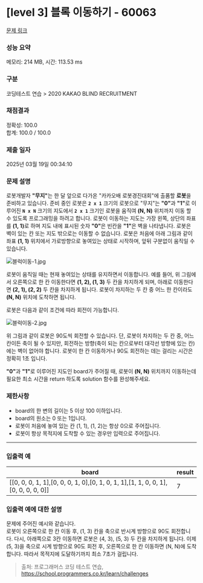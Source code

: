 # [level 3] 블록 이동하기 - 60063 

[문제 링크](https://school.programmers.co.kr/learn/courses/30/lessons/60063) 

### 성능 요약

메모리: 214 MB, 시간: 113.53 ms

### 구분

코딩테스트 연습 > 2020 KAKAO BLIND RECRUITMENT

### 채점결과

정확성: 100.0<br/>합계: 100.0 / 100.0

### 제출 일자

2025년 03월 19일 00:34:10

### 문제 설명

<p>로봇개발자 <strong>"무지"</strong>는 한 달 앞으로 다가온 "카카오배 로봇경진대회"에 출품할 <strong>로봇</strong>을 준비하고 있습니다. 준비 중인 로봇은 <strong><code>2 x 1</code></strong> 크기의 로봇으로 "무지"는 <strong>"0"</strong>과 <strong>"1"</strong>로 이루어진 <strong><code>N x N</code></strong> 크기의 지도에서 <strong><code>2 x 1</code></strong> 크기인 로봇을 움직여 <strong>(N, N)</strong> 위치까지 이동 할 수 있도록 프로그래밍을 하려고 합니다. 로봇이 이동하는 지도는 가장 왼쪽, 상단의 좌표를 <strong>(1, 1)</strong>로 하며 지도 내에 표시된 숫자 <strong>"0"</strong>은 빈칸을 <strong>"1"</strong>은 벽을 나타냅니다. 로봇은 벽이 있는 칸 또는 지도 밖으로는 이동할 수 없습니다. 로봇은 처음에 아래 그림과 같이 좌표 <strong>(1, 1)</strong> 위치에서 가로방향으로 놓여있는 상태로 시작하며, 앞뒤 구분없이 움직일 수 있습니다.</p>

<p><img src="https://grepp-programmers.s3.amazonaws.com/files/production/33f5c19ba6/052d3514-5fca-4b85-82aa-0f9eaefae0a3.jpg" title="" alt="블럭이동-1.jpg"></p>

<p>로봇이 움직일 때는 현재 놓여있는 상태를 유지하면서 이동합니다. 예를 들어, 위 그림에서 오른쪽으로 한 칸 이동한다면 <strong>(1, 2), (1, 3)</strong> 두 칸을 차지하게 되며, 아래로 이동한다면 <strong>(2, 1), (2, 2)</strong> 두 칸을 차지하게 됩니다. 로봇이 차지하는 두 칸 중 어느 한 칸이라도 <strong>(N, N)</strong> 위치에 도착하면 됩니다.</p>

<p>로봇은 다음과 같이 조건에 따라 회전이 가능합니다.</p>

<p><img src="https://grepp-programmers.s3.amazonaws.com/files/production/edfcdf57d3/f87055df-91e5-4f47-b99a-400c54bfdf3a.jpg" title="" alt="블럭이동-2.jpg"></p>

<p>위 그림과 같이 로봇은 90도씩 회전할 수 있습니다. 단, 로봇이 차지하는 두 칸 중, 어느 칸이든 축이 될 수 있지만, 회전하는 방향(축이 되는 칸으로부터 대각선 방향에 있는 칸)에는 벽이 없어야 합니다. 로봇이 한 칸 이동하거나 90도 회전하는 데는 걸리는 시간은 정확히 1초 입니다.</p>

<p><strong>"0"</strong>과 <strong>"1"</strong>로 이루어진 지도인 board가 주어질 때, 로봇이 <strong>(N, N)</strong> 위치까지 이동하는데 필요한 최소 시간을 return 하도록 solution 함수를 완성해주세요.</p>

<h3>제한사항</h3>

<ul>
<li>board의 한 변의 길이는 5 이상 100 이하입니다.</li>
<li>board의 원소는 0 또는 1입니다.</li>
<li>로봇이 처음에 놓여 있는 칸 (1, 1), (1, 2)는 항상 0으로 주어집니다.</li>
<li>로봇이 항상 목적지에 도착할 수 있는 경우만 입력으로 주어집니다.</li>
</ul>

<hr>

<h3>입출력 예</h3>
<table class="table">
        <thead><tr>
<th>board</th>
<th>result</th>
</tr>
</thead>
        <tbody><tr>
<td>[[0, 0, 0, 1, 1],[0, 0, 0, 1, 0],[0, 1, 0, 1, 1],[1, 1, 0, 0, 1],[0, 0, 0, 0, 0]]</td>
<td>7</td>
</tr>
</tbody>
      </table>
<h3>입출력 예에 대한 설명</h3>

<p>문제에 주어진 예시와 같습니다.<br>
로봇이 오른쪽으로 한 칸 이동 후, (1, 3) 칸을 축으로 반시계 방향으로 90도 회전합니다. 다시, 아래쪽으로 3칸 이동하면 로봇은 (4, 3), (5, 3) 두 칸을 차지하게 됩니다. 이제 (5, 3)을 축으로 시계 방향으로 90도 회전 후, 오른쪽으로 한 칸 이동하면 (N, N)에 도착합니다. 따라서 목적지에 도달하기까지 최소 7초가 걸립니다.</p>


> 출처: 프로그래머스 코딩 테스트 연습, https://school.programmers.co.kr/learn/challenges